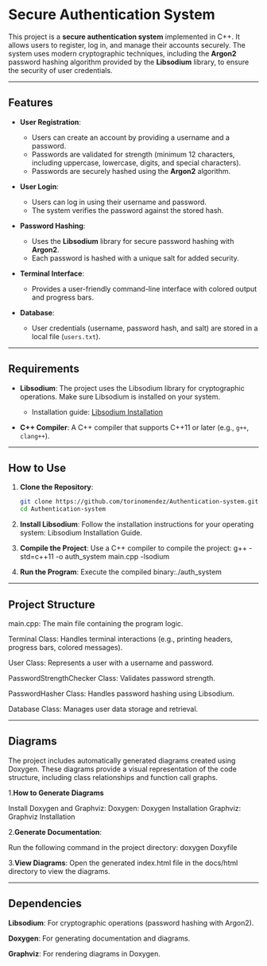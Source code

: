 # Secure Authentication System

This project is a **secure authentication system** implemented in C++. It allows users to register, log in, and manage their accounts securely. The system uses modern cryptographic techniques, including the **Argon2** password hashing algorithm provided by the **Libsodium** library, to ensure the security of user credentials.

---

## Features

- **User Registration**:
  - Users can create an account by providing a username and a password.
  - Passwords are validated for strength (minimum 12 characters, including uppercase, lowercase, digits, and special characters).
  - Passwords are securely hashed using the **Argon2** algorithm.

- **User Login**:
  - Users can log in using their username and password.
  - The system verifies the password against the stored hash.

- **Password Hashing**:
  - Uses the **Libsodium** library for secure password hashing with **Argon2**.
  - Each password is hashed with a unique salt for added security.

- **Terminal Interface**:
  - Provides a user-friendly command-line interface with colored output and progress bars.

- **Database**:
  - User credentials (username, password hash, and salt) are stored in a local file (`users.txt`).

---

## Requirements

- **Libsodium**: The project uses the Libsodium library for cryptographic operations. Make sure Libsodium is installed on your system.
  - Installation guide: [Libsodium Installation](https://doc.libsodium.org/installation)

- **C++ Compiler**: A C++ compiler that supports C++11 or later (e.g., `g++`, `clang++`).

---

## How to Use

1. **Clone the Repository**:
   ```bash
   git clone https://github.com/torinomendez/Authentication-system.git
   cd Authentication-system
   
2. **Install Libsodium**:
  Follow the installation instructions for your operating system: Libsodium Installation Guide.

4. **Compile the Project**:
   Use a C++ compiler to compile the project: g++ -std=c++11 -o auth_system main.cpp -lsodium

5. **Run the Program**:
   Execute the compiled binary:./auth_system
   
---

## Project Structure

  main.cpp: The main file containing the program logic.

  Terminal Class: Handles terminal interactions (e.g., printing headers, progress bars, colored messages).

  User Class: Represents a user with a username and password.

  PasswordStrengthChecker Class: Validates password strength.

  PasswordHasher Class: Handles password hashing using Libsodium.

  Database Class: Manages user data storage and retrieval.

---

## Diagrams

  The project includes automatically generated diagrams created using Doxygen. These diagrams provide a visual representation of the code structure, including class relationships and function call graphs.
  
  1.**How to Generate Diagrams**
  
  Install Doxygen and Graphviz:
    Doxygen: Doxygen Installation
    Graphviz: Graphviz Installation

  2.**Generate Documentation**:

  Run the following command in the project directory: doxygen Doxyfile
  
  3.**View Diagrams**:
    Open the generated index.html file in the docs/html directory to view the diagrams.

---

## Dependencies

**Libsodium**: For cryptographic operations (password hashing with Argon2).

**Doxygen**: For generating documentation and diagrams.

**Graphviz**: For rendering diagrams in Doxygen.



